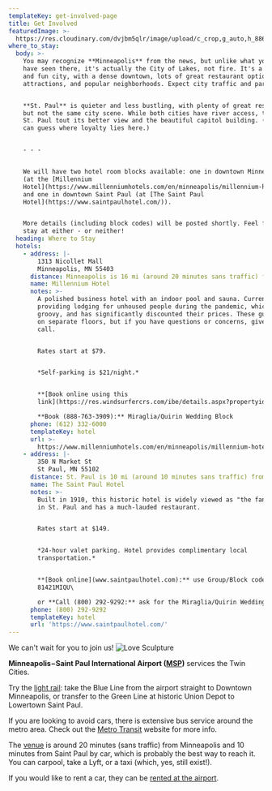 ```yaml
---
templateKey: get-involved-page
title: Get Involved
featuredImage: >-
  https://res.cloudinary.com/dvjbm5qlr/image/upload/c_crop,g_auto,h_886,w_3208/v1581403478/DSC_0167_17043.NEF_tngvwj.jpg
where_to_stay:
  body: >-
    You may recognize **Minneapolis** from the news, but unlike what you might
    have seen there, it's actually the City of Lakes, not fire. It's a vibrant
    and fun city, with a dense downtown, lots of great restaurant options,
    attractions, and popular neighborhoods. Expect city traffic and parking.


    **St. Paul** is quieter and less bustling, with plenty of great restaurants,
    but not the same city scene. While both cities have river access, those in
    St. Paul tout its better view and the beautiful capitol building. (And you
    can guess where loyalty lies here.)


    - - -


    We will have two hotel room blocks available: one in downtown Minneapolis
    (at the [Millennium
    Hotel](https://www.millenniumhotels.com/en/minneapolis/millennium-hotel-minneapolis/))
    and one in downtown Saint Paul (at [The Saint Paul
    Hotel](https://www.saintpaulhotel.com/)).


    More details (including block codes) will be posted shortly. Feel free to
    stay at either - or neither!
  heading: Where to Stay
  hotels:
    - address: |-
        1313 Nicollet Mall
        Minneapolis, MN 55403
      distance: Minneapolis is 16 mi (around 20 minutes sans traffic) from our venue.
      name: Millennium Hotel
      notes: >-
        A polished business hotel with an indoor pool and sauna. Currently
        providing lodging for unhoused people during the pandemic, which is
        groovy, and has significantly discounted their prices. These guests are
        on separate floors, but if you have questions or concerns, give them a
        call.


        Rates start at $79.


        *Self-parking is $21/night.*


        **[Book online using this
        link](https://res.windsurfercrs.com/ibe/details.aspx?propertyid=13527&nights=1&checkin=08/13/2021&group=2108MIRQUI)**\

        **Book (888-763-3909):** Miraglia/Quirin Wedding Block
      phone: (612) 332-6000
      templateKey: hotel
      url: >-
        https://www.millenniumhotels.com/en/minneapolis/millennium-hotel-minneapolis/
    - address: |-
        350 N Market St
        St Paul, MN 55102
      distance: St. Paul is 10 mi (around 10 minutes sans traffic) from our venue.
      name: The Saint Paul Hotel
      notes: >-
        Built in 1910, this historic hotel is widely viewed as "the fancy one"
        in St. Paul and has a much-lauded restaurant.


        Rates start at $149.


        *24-hour valet parking. Hotel provides complimentary local
        transportation.*


        **[Book online](www.saintpaulhotel.com):** use Group/Block code
        81421MIQU\

        or **Call (800) 292-9292:** ask for the Miraglia/Quirin Wedding Rate
      phone: (800) 292-9292
      templateKey: hotel
      url: 'https://www.saintpaulhotel.com/'
---
```

We can't wait for you to join us! ![Love Sculpture](https://res.cloudinary.com/dvjbm5qlr/image/upload/c_crop,g_north,h_3450,w_3024/v1581202922/get_involved/IMG_2250_kwlped.jpg)

**Minneapolis−Saint Paul International Airport ([MSP](https://www.mspairport.com/))** services the Twin Cities.

Try the [light rail](https://www.metrotransit.org/metro): take the Blue Line from the airport straight to Downtown Minneapolis, or transfer to the Green Line at historic Union Depot to Lowertown Saint Paul.

If you are looking to avoid cars, there is extensive bus service around the metro area. Check out the [Metro Transit](https://www.metrotransit.org/trip-planner) website for more info.

The [venue](https://www.google.com/maps/place/Bruentrup+Heritage+Farm+and+the+Maplewood+Historical+Society/@45.035173,-93.0090352,15z/data=!4m5!3m4!1s0x0:0xf2366bbf258a29da!8m2!3d45.035173!4d-93.0090352) is around 20 minutes (sans traffic) from Minneapolis and 10 minutes from Saint Paul by car, which is probably the best way to reach it. You can carpool, take a Lyft, or a taxi (which, yes, still exist!).

If you would like to rent a car, they can be [rented at the airport](https://www.mspairport.com/directions/ground-transportation/car-rentals).
